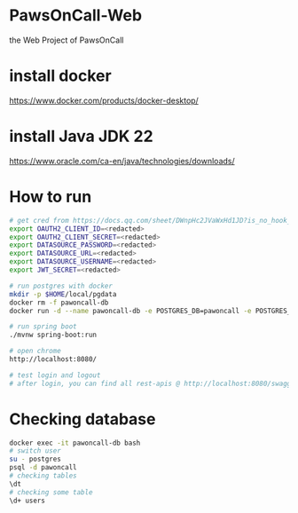 # PawsOnCall-Web

the Web Project of PawsOnCall

# install docker

https://www.docker.com/products/docker-desktop/

# install Java JDK 22

https://www.oracle.com/ca-en/java/technologies/downloads/

# How to run

```bash
# get cred from https://docs.qq.com/sheet/DWnpHc2JVaWxHd1JD?is_no_hook_redirect=1&tab=x88fn0
export OAUTH2_CLIENT_ID=<redacted>
export OAUTH2_CLIENT_SECRET=<redacted>
export DATASOURCE_PASSWORD=<redacted>
export DATASOURCE_URL=<redacted>
export DATASOURCE_USERNAME=<redacted>
export JWT_SECRET=<redacted>

# run postgres with docker
mkdir -p $HOME/local/pgdata
docker rm -f pawoncall-db
docker run -d --name pawoncall-db -e POSTGRES_DB=pawoncall -e POSTGRES_USER=postgres -e POSTGRES_PASSWORD="${DATASOURCE_PASSWORD}"-v "${HOME}"/local/pgdata:/var/lib/postgresql/data -p 5432:5432 --restart always postgres

# run spring boot
./mvnw spring-boot:run

# open chrome
http://localhost:8080/

# test login and logout
# after login, you can find all rest-apis @ http://localhost:8080/swagger-ui/index.html
```

# Checking database
```bash
docker exec -it pawoncall-db bash
# switch user
su - postgres
psql -d pawoncall
# checking tables
\dt
# checking some table
\d+ users
```
